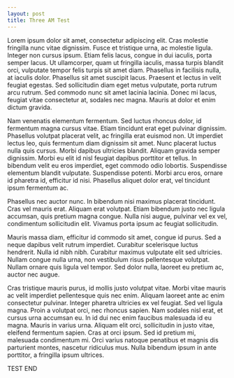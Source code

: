 ```yaml
---
layout: post
title: Three AM Test
---
```


Lorem ipsum dolor sit amet, consectetur adipiscing elit. Cras molestie fringilla nunc vitae dignissim. Fusce et tristique urna, ac molestie ligula. Integer non cursus ipsum. Etiam felis lacus, congue in dui iaculis, porta semper lacus. Ut ullamcorper, quam ut fringilla iaculis, massa turpis blandit orci, vulputate tempor felis turpis sit amet diam. Phasellus in facilisis nulla, at iaculis dolor. Phasellus sit amet suscipit lacus. Praesent et lectus in velit feugiat egestas. Sed sollicitudin diam eget metus vulputate, porta rutrum arcu rutrum. Sed commodo nunc sit amet lacinia lacinia. Donec mi lacus, feugiat vitae consectetur at, sodales nec magna. Mauris at dolor et enim dictum gravida.

Nam venenatis elementum fermentum. Sed luctus rhoncus dolor, id fermentum magna cursus vitae. Etiam tincidunt erat eget pulvinar dignissim. Phasellus volutpat placerat velit, ac fringilla erat euismod non. Ut imperdiet lectus leo, quis fermentum diam dignissim sit amet. Nunc placerat luctus nulla quis cursus. Morbi dapibus ultricies blandit. Aliquam gravida semper dignissim. Morbi eu elit id nisl feugiat dapibus porttitor et tellus. In bibendum velit eu eros imperdiet, eget commodo odio lobortis. Suspendisse elementum blandit vulputate. Suspendisse potenti. Morbi arcu eros, ornare id pharetra id, efficitur id nisi. Phasellus aliquet dolor erat, vel tincidunt ipsum fermentum ac.

Phasellus nec auctor nunc. In bibendum nisi maximus placerat tincidunt. Cras vel mauris erat. Aliquam erat volutpat. Etiam bibendum justo nec ligula accumsan, quis pretium magna congue. Nulla nisi augue, pulvinar vel ex vel, condimentum sollicitudin elit. Vivamus porta ipsum ac feugiat sollicitudin.

Mauris massa diam, efficitur id commodo sit amet, congue id purus. Sed a neque dapibus velit rutrum imperdiet. Curabitur scelerisque luctus hendrerit. Nulla id nibh nibh. Curabitur maximus vulputate elit sed ultricies. Nullam congue nulla urna, non vestibulum risus pellentesque volutpat. Nullam ornare quis ligula vel tempor. Sed dolor nulla, laoreet eu pretium ac, auctor nec augue.

Cras tristique mauris purus, id mollis justo volutpat vitae. Morbi vitae mauris ac velit imperdiet pellentesque quis nec enim. Aliquam laoreet ante ac enim consectetur pulvinar. Integer pharetra ultricies ex vel feugiat. Sed vel ligula magna. Proin a volutpat orci, nec rhoncus sapien. Nam sodales nisl erat, et cursus urna accumsan eu. In id dui nec enim faucibus malesuada id eu magna. Mauris in varius urna. Aliquam elit orci, sollicitudin in justo vitae, eleifend fermentum sapien. Cras at orci ipsum. Sed id pretium mi, malesuada condimentum mi. Orci varius natoque penatibus et magnis dis parturient montes, nascetur ridiculus mus. Nulla bibendum ipsum in ante porttitor, a fringilla ipsum ultrices.

TEST END
